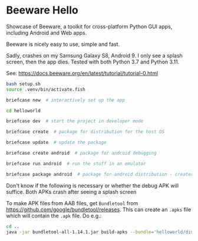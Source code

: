 # Beeware Hello
Showcase of Beeware, a toolkit for cross-platform Python GUI apps, including Android and Web apps.

Beeware is nicely easy to use, simple and fast.


Sadly, crashes on my Samsung Galaxy S8, Android 9. I only see a splash screen, then the app dies.
Tested with both Python 3.7 and Python 3.11.


See: https://docs.beeware.org/en/latest/tutorial/tutorial-0.html


```bash
bash setup.sh
source .venv/bin/activate.fish

briefcase new  # interactively set up the app

cd helloworld

briefcase dev  # start the project in developer mode

briefcase create  # package for distribution for the host OS

briefcase update  # update the package

briefcase create android  # package for android debugging

briefcase run android  # run the stuff in an emulator

briefcase package android  # package for android distribution - creates an AAB file
```

Don't know if the following is necessary or whether the debug APK will suffice. Both APKs crash after seeing a splash screen

To make APK files from AAB files, get `Bundletool` from https://github.com/google/bundletool/releases.
This can create an `.apks` file which will contain the `.apk` file. Do e.g.:
```bash
cd ..
java -jar bundletool-all-1.14.1.jar build-apks --bundle='helloworld/dist/Hello World-0.0.1.aab' --output=hello_world_release.apks --mode=universal
```
